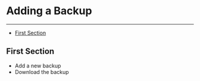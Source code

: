 # Adding a Backup

---

- [First Section](#section-1)

<a name="section-1"></a>
## First Section

- Add a new backup
- Download the backup
